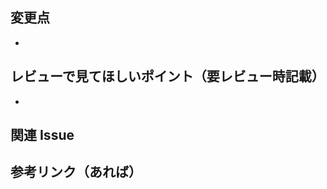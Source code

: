 ## 変更点
<!-- このプルリクエストの変更点を箇条書きで、この行の下から書いてください。 -->
- 

## レビューで見てほしいポイント（要レビュー時記載）
<!-- この行の下から書いてください。 -->
- 

## 関連 Issue
<!-- #1 と書くと Issue 1 へリンクされます。 -->

## 参考リンク（あれば）
<!-- [タイトル](URL) 書式でリンクになります。 -->
